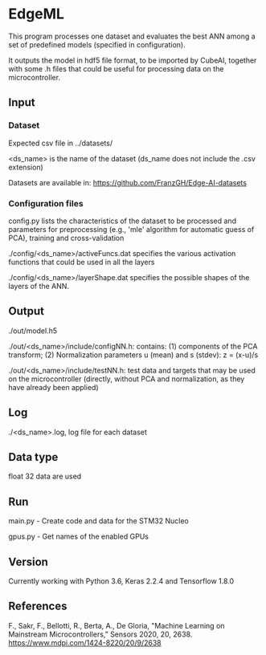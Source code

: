# EdgeML
This program processes one dataset and evaluates the best ANN among a set of predefined models (specified in configuration). 

It outputs the model in hdf5 file format, to be imported by CubeAI, together with some .h files that could be useful for processing data on the microcontroller.

## Input
### Dataset
Expected csv file in ../datasets/

\<ds_name\> is the name of the dataset (ds_name does not include the .csv extension)

Datasets are available in: https://github.com/FranzGH/Edge-AI-datasets 

### Configuration files
config.py lists the characteristics of the dataset to be processed and parameters for preprocessing (e.g., 'mle' algorithm for automatic guess of PCA), training and cross-validation

./config/\<ds_name\>/activeFuncs.dat specifies the various activation functions that could be used in all the layers

./config/\<ds_name\>/layerShape.dat specifies the possible shapes of the layers of the ANN.

## Output
./out/model.h5

./out/\<ds_name\>/include/configNN.h: contains: (1) components of the PCA transform; (2) Normalization parameters u (mean) and s (stdev): z = (x-u)/s

./out/\<ds_name\>/include/testNN.h: test data and targets that may be used on the microcontroller (directly, without PCA and normalization, as they have already been applied)

## Log
./\<ds_name\>.log, log file for each dataset 

## Data type
float 32 data are used

## Run
main.py - Create code and data for the STM32 Nucleo

gpus.py - Get names of the enabled GPUs 

## Version
Currently working with Python 3.6, Keras 2.2.4 and Tensorflow 1.8.0

## References
F., Sakr, F., Bellotti, R., Berta, A., De Gloria, "Machine Learning on Mainstream Microcontrollers," Sensors 2020, 20, 2638.
https://www.mdpi.com/1424-8220/20/9/2638
